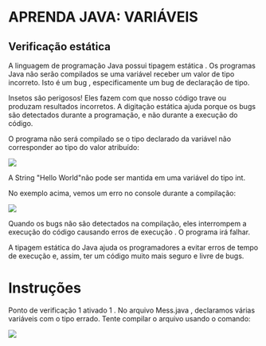 <h1>APRENDA JAVA: VARIÁVEIS</h1>

<h2>Verificação estática</h2>

<p>A linguagem de programação Java possui tipagem estática . Os programas Java não serão compilados se uma variável receber um valor de tipo incorreto. Isto é um bug , especificamente um bug de declaração de tipo.</p>

<p>Insetos são perigosos! Eles fazem com que nosso código trave ou produzam resultados incorretos. A digitação estática ajuda porque os bugs são detectados durante a programação, e não durante a execução do código.</p>

<p>O programa não será compilado se o tipo declarado da variável não corresponder ao tipo do valor atribuído:
</p>

<img src="java1.png">

<p>A String "Hello World"não pode ser mantida em uma variável do tipo int.</p>

<p>No exemplo acima, vemos um erro no console durante a compilação:</p>

<img src="java2.png">

<p>Quando os bugs não são detectados na compilação, eles interrompem a execução do código causando erros de execução . O programa irá falhar.</p>

<p>A tipagem estática do Java ajuda os programadores a evitar erros de tempo de execução e, assim, ter um código muito mais seguro e livre de bugs.</p>

<h1>Instruções</h1>

<p>Ponto de verificação 1 ativado
1 .
No arquivo Mess.java , declaramos várias variáveis ​​com o tipo errado. Tente compilar o arquivo usando o comando:</p>

<img src="java3.png">